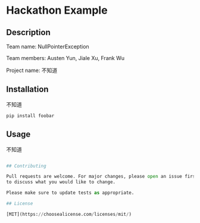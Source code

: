 # Hackathon Example

## Description

Team name: NullPointerException

Team members: Austen Yun, Jiale Xu, Frank Wu

Project name: 不知道

## Installation

不知道

```bash
pip install foobar
```

## Usage

不知道

```python

## Contributing

Pull requests are welcome. For major changes, please open an issue first
to discuss what you would like to change.

Please make sure to update tests as appropriate.

## License

[MIT](https://choosealicense.com/licenses/mit/)
```

